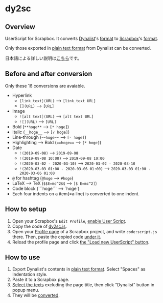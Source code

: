 # dy2sc
## Overview
UserScript for Scrapbox. It converts [Dynalist](https://dynalist.io)'s [format](https://help.dynalist.io/article/90-formatting-reference) to [Scrapbox](https://scrapbox.io/)'s [format](https://scrapbox.io/help/Syntax).

Only those exported in [plain text format](https://gyazo.com/acb6e51ab40187b88fc5d57e884cb318) from Dynalist can be converted.

日本語による詳しい説明は[こちら](http://ich.hatenadiary.com/entry/dynalist-to-scrapbox-userscript)です。

## Before and after conversion
Only these 16 conversions are avaiable.
- Hyperlink
  - `[link_text](URL)` --> `[link_text URL]`
  - `[](URL)` --> `[URL]`
- Image
  - `![alt text](URL)` --> `[alt text URL]`
  - `![](URL)` --> `[URL]`
- Bold (`**hoge**` --> `[* hoge]`)
- Italic (`__hoge__` --> `[/ hoge]`)
- Line-through (`~~hoge~~` --> `[- hoge]`)
- Highlighting --> Bold (`==hoge==` --> `[* hoge]`)
- Date
  - `!(2019-09-08)` --> `2019-09-08`
  - `!(2019-09-08 10:00)` --> `2019-09-08 10:00`
  - `!(2020-03-02 - 2020-03-10)` --> `2020-03-02 - 2020-03-10`
  - `!(2020-03-03 01:00 - 2020-03-06 01:00)` --> `2020-03-03 01:00 - 2020-03-06 01:00`
- `@` for hashtag (`@hoge` --> `#hoge`)
- LaTeX --> TeX (`$$E=mc^2$$` --> `[$ E=mc^2]`)
- Code block (\`\`\`hoge\`\`\` --> \`hoge\`)
- Each four indents on a item(=a line) is converted to one indent.

## How to setup
1. Open your Scrapbox's `Edit Profile`, [enable User Script](https://gyazo.com/90542aaebf2def0f50e8e461899a5c8e).
2. Copy the code of [dy2sc.js](https://github.com/kojp/dy2sc/blob/master/dy2sc.js).
3. Open your [Profile page](https://scrapbox.io/help/Profile_page) of a Scrapbox project, and write `code:script.js` there. Then, paste the copied code [under it](https://gyazo.com/7e26b2530b40363fecf8a4b368d9eada).
4. Reload the profile page and click [the "Load new UserScript" button](https://gyazo.com/af3f98aa015516f595294ae9f78e3a22).

## How to use
1. Export Dynalist's contents in [plain text format](https://gyazo.com/acb6e51ab40187b88fc5d57e884cb318). Select "Spaces" as Indentation style.
2. Paste it to a Scrapbox page.
3. [Select the texts](https://gyazo.com/b0d0096ba69dc295b2898117a59ee43b) excluding the page title, then click "Dynalist" button in popup menu.
4. They will be [converted](https://gyazo.com/f8868340428acf217a870cc50e9f514b).
